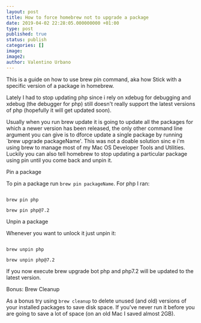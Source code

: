 ```yaml
---
layout: post
title: How to force homebrew not to upgrade a package
date: 2019-04-02 22:28:05.000000000 +01:00
type: post
published: true
status: publish
categories: []
image:
image2:
author: Valentino Urbano
---
```


This is a guide on how to use brew pin command, aka how Stick with a specific version of a package in homebrew.

Lately I had to stop updating php since i rely on xdebug for debugging and xdebug (the debugger for php) still doesn't really support the latest versions of php (hopefully it will get updated soon).

Usually when you run brew update it is going to update all the packages for which a newer version has been released, the only other command line argument you can give is to dforce update a single package by running `brew upgrade packageName'. This was not a doable solution sinc e i'm using brew to manage most of my Mac OS Developer Tools and Utilities. Luckily you can also tell homebrew to stop updating a particular package using pin until you come back and unpin it.


Pin a package

To pin a package run `brew pin packageName`. For php I ran:

```

brew pin php

brew pin php@7.2

```

Unpin a package

Whenever you want to unlock it just unpin it:

```

brew unpin php

brew unpin php@7.2

```

If you now execute brew upgrade bot php and php7.2 will be updated to the latest version.


Bonus: Brew Cleanup


As a bonus try using `brew cleanup` to delete unused (and old) versions of your installed packages to save disk space. If you've never run it before you are going to save a lot of space (on an old Mac I saved almost 2GB).



